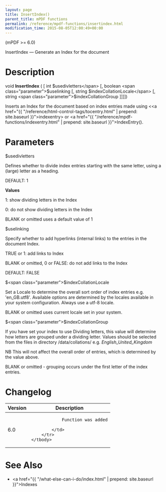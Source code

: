 ```yaml
---
layout: page
title: InsertIndex()
parent_title: mPDF functions
permalink: /reference/mpdf-functions/insertindex.html
modification_time: 2015-08-05T12:00:49+00:00
---
```


(mPDF >= 6.0)

InsertIndex — Generate an Index for the document

# Description

void **InsertIndex** (
[ int <span class="parameter">$usedivletters</span> 
[, boolean <span class="parameter">$uselinking</span> 
[, string <span class="parameter">$indexCollationLocale</span> 
[, string <span class="parameter">$indexCollationGroup</span> 
]]]])

Inserts an Index for the document based on index entries made using 
&lt;<a href="{{ "/reference/html-control-tags/tocentry.html" | prepend: site.baseurl }}">indexentry</a>&gt; 
or <a href="{{ "/reference/mpdf-functions/indexentry.html" | prepend: site.baseurl }}">IndexEntry()</a>.

# Parameters

<span class="parameter">$usedivletters</span>

Defines whether to divide index entries starting with the same letter, using a (large) letter as a heading.

<span class="smallblock">DEFAULT</span>: 1

**Values**

1: show dividing letters in the Index

0: do not show dividing letters in the Index

<span class="smallblock">BLANK</span> or omitted uses a default value of 1

<span class="parameter">$uselinking</span>

Specify whether to add hyperlinks (internal links) to the entries in the document Index.

<span class="smallblock">TRUE</span> or 1: add links to Index

<span class="smallblock">BLANK</span> or omitted, 0 or <span class="smallblock">FALSE</span>: do not add links to the Index

<span class="smallblock">DEFAULT</span>: <span class="smallblock">FALSE</span>

<span class="parameter">$<span class="parameter">$indexCollationLocale</span> </span>

Set a Locale to determine the overall sort order of index entries e.g. 'en_GB.utf8'. Available options are determined 
by the locales available in your system configuration. Always use a utf-8 locale.

<span class="smallblock">BLANK</span> or omitted uses current locale set in your system.

<span class="parameter">$<span class="parameter">$indexCollationGroup</span> </span>

If you have set your index to use Dividing letters, this value will determine how letters are grouped under a dividing 
letter. Values should be selected from the files in directory <span class="filename">/data/collations/</span> e.g. 
*English_United_Kingdom*

NB This will not affect the overall order of entries, which is determined by the value above.

<span class="smallblock">BLANK</span> or omitted - grouping occurs under the first letter of the index entries.

# Changelog

<table class="table">
    <thead>
        <tr>
            <th>Version</th>
            <th>Description</th>
        </tr>
    </thead>
    <tbody>
        <tr>
            <td>6.0</td>
            <td>

                Function was added

            </td>
        </tr>
    </tbody>
</table>

# See Also

- <a href="{{ "/what-else-can-i-do/index.html" | prepend: site.baseurl }}">Indexes</a>
